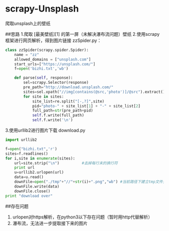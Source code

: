 # scrapy-Unsplash
爬取unsplash上的壁纸

##思路
1.爬取 [最美壁纸][1] 的第一屏（未解决瀑布流问题）壁纸
2.使用scrapy框架进行网页解析，得到图片链接
zzSpider.py：
```python
class zzSpider(scrapy.spider.Spider):
    name = "zz"
    allowed_domains = ["unsplash.com"]
    start_urls=["https://unsplash.com/"]
    f=open('bizhi.txt','wb')

    def parse(self, response):
        sel=scrapy.Selector(response)
        pre_path="http://download.unsplash.com/"
        sites=sel.xpath("//img[contains(@src,'photo')]/@src").extract()
        for site in sites:
            site_list=re.split("[-,?]",site)
            pid="photo-" + site_list[1] + "-" + site_list[2]
            full_path=str(pre_path+pid)
            self.f.write(full_path)
            self.f.write('\n')
```
3.使用urllib2进行图片下载
download.py
```python
import urllib2

f=open("bizhi.txt",'r')
sites=f.readlines()
for i,site in enumerate(sites):
    url=site.strip("\n")          #去掉每行末的换行符
    print url
    u=urllib2.urlopen(url)
    data=u.read()
    downFile=open("./tmp"+"//"+str(i)+".png","wb") #当前路径下建立tmp文件夹，保存图片   /tmp/1.jpg
    downFile.write(data)
    downFile.close()
print "download over"
```
##存在问题
1. urlopen对https解析，在python3以下存在问题（暂时用http代替解析）
2. 瀑布流，无法进一步提取接下来的图片
